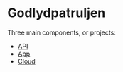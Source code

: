 # Godlydpatruljen

Three main components, or projects:

* [API](/api)
* [App](/app)
* [Cloud](/cloud)

